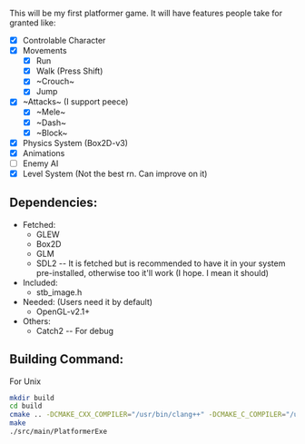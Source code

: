 This will be my first platformer game. It will have features people take for granted like:

- [x] Controlable Character
- [x] Movements
    - [x] Run
    - [x] Walk (Press Shift)
    - [x] ~Crouch~
    - [x] Jump
- [x] ~Attacks~ (I support peece)
    - [x] ~Mele~
    - [x] ~Dash~
    - [x] ~Block~
- [x] Physics System (Box2D-v3)
- [x] Animations
- [ ] Enemy AI
- [x] Level System (Not the best rn. Can improve on it)

## Dependencies:

- Fetched:
    - GLEW
    - Box2D
    - GLM
    - SDL2 -- It is fetched but is recommended to have it in your system pre-installed, otherwise too it'll work (I hope. I mean it should)
- Included:
    - stb_image.h
- Needed: (Users need it by default)
    - OpenGL-v2.1+
- Others:
    - Catch2 -- For debug


## Building Command:

For Unix

```bash
mkdir build
cd build
cmake .. -DCMAKE_CXX_COMPILER="/usr/bin/clang++" -DCMAKE_C_COMPILER="/usr/bin/clang" -DCMAKE_CXX_FLAGS="-Wall -O3 -ffast-math" -DCMAKE_BUILD_TYPE=Release -DENABLE_TESTING="OFF"
make
./src/main/PlatformerExe
```

